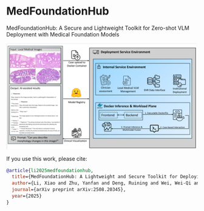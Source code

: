 # MedFoundationHub
MedFoundationHub: A Secure and Lightweight Toolkit for Zero-shot VLM Deployment with Medical Foundation Models

![img.png](prompt_and_results/img.png)

If you use this work, please cite:

```bibtex
@article{li2025medfoundationhub,
  title={MedFoundationHub: A Lightweight and Secure Toolkit for Deploying Medical Vision Language Foundation Models},
  author={Li, Xiao and Zhu, Yanfan and Deng, Ruining and Wei, Wei-Qi and Wang, Yu and Zhao, Shilin and Wang, Yaohong and Yang, Haichun and Huo, Yuankai},
  journal={arXiv preprint arXiv:2508.20345},
  year={2025}
}